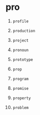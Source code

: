 # pro

1. `profile`

2. `production`

3. `project`

4. `pronoun`

5. `prototype`

6. `prop`

7. `program`

8. `promise`

9. `property`

10. `problem`
